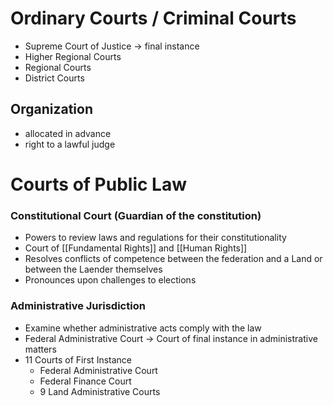 # Ordinary Courts / Criminal Courts
- Supreme Court of Justice -> final instance
- Higher Regional Courts
- Regional Courts
- District Courts
## Organization
- allocated in advance
- right to a lawful judge
# Courts of Public Law
### Constitutional Court (Guardian of the constitution)
- Powers to review laws and regulations for their constitutionality
- Court of [[Fundamental Rights]] and [[Human Rights]]
- Resolves conflicts of competence between the federation and a Land or between the Laender themselves
- Pronounces upon challenges to elections
### Administrative Jurisdiction
- Examine whether administrative acts comply with the law
- Federal Administrative Court -> Court of final instance in administrative matters
- 11 Courts of First Instance
	- Federal Administrative Court
	- Federal Finance Court
	- 9 Land Administrative Courts